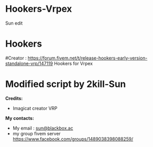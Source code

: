 # Hookers-Vrpex
Sun edit
# Hookers
#Creator : https://forum.fivem.net/t/release-hookers-early-version-standalone-vrp/147119
Hookers for Vrpex
# Modified script by 2kill-Sun

**Credits:**
* Imagicat creator VRP

**My contacts:**
* My email : sun@blackbox.ac
*  my group fivem server https://www.facebook.com/groups/1489038398088259/
